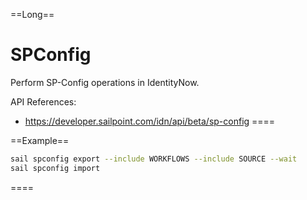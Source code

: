==Long==
# SPConfig
Perform SP-Config operations in IdentityNow.

API References:
 - https://developer.sailpoint.com/idn/api/beta/sp-config
====

==Example==

```bash
sail spconfig export --include WORKFLOWS --include SOURCE --wait
sail spconfig import 
```

====
